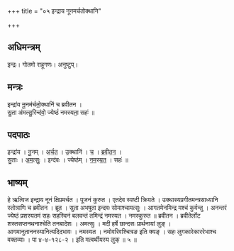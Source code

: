 +++
title = "०५ इन्द्राय नूनमर्चतोक्थानि"

+++
## अधिमन्त्रम्
इन्द्रः। गोतमो राहूगणः। अनुष्टुप्।

## मन्त्रः
इन्द्रा॑य नू॒नम॑र्चतो॒क्थानि॑ च ब्रवीतन ।  
सु॒ता अ॑मत्सु॒रिन्द॑वो॒ ज्येष्ठं॑ नमस्यता॒ सहः॑ ॥

## पदपाठः
इन्द्रा॑य । नू॒नम् । अ॒र्च॒त॒ । उ॒क्थानि॑ । च॒ । ब्र॒वी॒त॒न॒ ।  
सु॒ताः । अ॒म॒त्सुः॒ । इन्द॑वः । ज्येष्ठ॑म् । न॒म॒स्य॒त॒ । सहः॑ ॥

## भाष्यम्
हे ऋत्विज इन्द्राय नूनं क्षिप्रमर्चत । पूजनं कुरुत । एतदेव स्पष्टी क्रियते । उक्थास्यप्रगीतमन्त्रसाध्यानि स्तोत्राणि च ब्रवीतन । ब्रूत । सुता अभषुता इन्दवः सोमाश्चामत्सुः । आगतमेनमिन्द्र मश्चं कुर्वन्तु । अनन्तरं ज्येष्ठं प्रशस्यतमं सहः सहस्विनं बलवन्तं तमिन्द्रं नमस्यत । नमस्कुरुत ॥ ब्रवीतन । ब्रवीतेर्लोट शस्तसप्तनथनाश्चेति तनबादेशः । अमत्सुः । मदी हर्षे छान्दसः प्रार्थनायां लुङ् । आगमानुताननस्यानित्यदिदभावः । नमस्यत । नमोवरिवश्चित्रङ इति क्यङ् । सहः लुगकारेकाररेभाश्च वक्तव्याः । पा ४-४-१२८-२ । इति मत्वर्थीयस्य लुक् ॥ ५ ॥